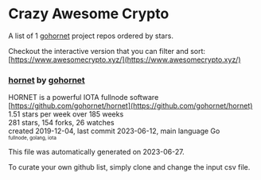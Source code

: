 # Crazy Awesome Crypto
A list of 1 [gohornet](https://github.com/gohornet) project repos ordered by stars.  

Checkout the interactive version that you can filter and sort: 
[https://www.awesomecrypto.xyz/](https://www.awesomecrypto.xyz/)  


### [hornet](https://github.com/gohornet/hornet) by [gohornet](https://github.com/gohornet)  
HORNET is a powerful IOTA fullnode software  
[https://github.com/gohornet/hornet](https://github.com/gohornet/hornet)  
1.51 stars per week over 185 weeks  
281 stars, 154 forks, 26 watches  
created 2019-12-04, last commit 2023-06-12, main language Go  
<sub><sup>fullnode, golang, iota</sup></sub>


This file was automatically generated on 2023-06-27.  

To curate your own github list, simply clone and change the input csv file.  